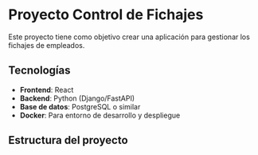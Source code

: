 # Proyecto Control de Fichajes

Este proyecto tiene como objetivo crear una aplicación para gestionar los fichajes de empleados.

## Tecnologías
- **Frontend**: React
- **Backend**: Python (Django/FastAPI)
- **Base de datos**: PostgreSQL o similar
- **Docker**: Para entorno de desarrollo y despliegue

## Estructura del proyecto